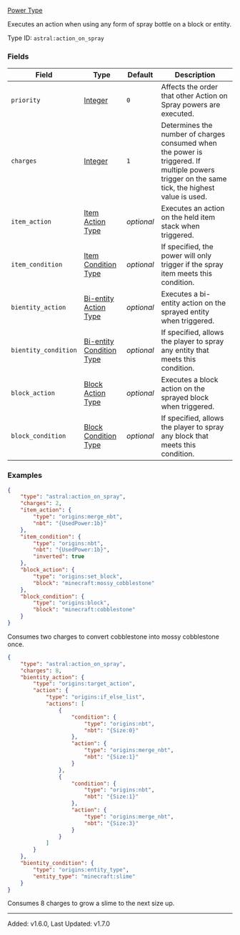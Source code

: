 [Power Type](https://origins.readthedocs.io/en/1.10.0/types/power_types/)

Executes an action when using any form of spray bottle on a block or entity.

Type ID: `astral:action_on_spray`

### Fields

| Field                | Type                                                                                                 | Default    | Description                                                                                                                                    |
| -------------------- | ---------------------------------------------------------------------------------------------------- | ---------- | ---------------------------------------------------------------------------------------------------------------------------------------------- |
| `priority`           | [Integer](https://origins.readthedocs.io/en/1.10.0/types/data_types/integer/)                        | `0`        | Affects the order that other Action on Spray powers are executed.                                                                              |
| `charges`            | [Integer](https://origins.readthedocs.io/en/1.10.0/types/data_types/integer/)                        | `1`        | Determines the number of charges consumed when the power is triggered. If multiple powers trigger on the same tick, the highest value is used. |
| `item_action`        | [Item Action Type]((https://origins.readthedocs.io/en/1.10.0/types/item_action_types/))              | *optional* | Executes an action on the held item stack when triggered.                                                                                      |
| `item_condition`     | [Item Condition Type](https://origins.readthedocs.io/en/1.10.0/types/item_condition_types/)          | *optional* | If specified, the power will only trigger if the spray item meets this condition.                                                              |
| `bientity_action`    | [Bi-entity Action Type](https://origins.readthedocs.io/en/1.10.0/types/bientity_action_types/)       | *optional* | Executes a bi-entity action on the sprayed entity when triggered.                                                                              |
| `bientity_condition` | [Bi-entity Condition Type](https://origins.readthedocs.io/en/1.10.0/types/bientity_condition_types/) | *optional* | If specified, allows the player to spray any entity that meets this condition.                                                                 |
| `block_action`       | [Block Action Type]((https://origins.readthedocs.io/en/1.10.0/types/block_action_types/))            | *optional* | Executes a block action on the sprayed block when triggered.                                                                                   |
| `block_condition`    | [Block Condition Type](https://origins.readthedocs.io/en/1.10.0/types/block_condition_types/)        | *optional* | If specified, allows the player to spray any block that meets this condition.                                                                  |

### Examples

```json
{
    "type": "astral:action_on_spray",
    "charges": 2,
    "item_action": {
        "type": "origins:merge_nbt",
        "nbt": "{UsedPower:1b}"
    },
    "item_condition": {
        "type": "origins:nbt",
        "nbt": "{UsedPower:1b}",
        "inverted": true
    },
    "block_action": {
        "type": "origins:set_block",
        "block": "minecraft:mossy_cobblestone"
    },
    "block_condition": {
        "type": "origins:block",
        "block": "minecraft:cobblestone"
    }
}
```

Consumes two charges to convert cobblestone into mossy cobblestone once.

```json
{
    "type": "astral:action_on_spray",
    "charges": 8,
    "bientity_action": {
        "type": "origins:target_action",
        "action": {
            "type": "origins:if_else_list",
            "actions": [
                {
                    "condition": {
                        "type": "origins:nbt",
                        "nbt": "{Size:0}"
                    },
                    "action": {
                        "type": "origins:merge_nbt",
                        "nbt": "{Size:1}"
                    }
                },
                {
                    "condition": {
                        "type": "origins:nbt",
                        "nbt": "{Size:1}"
                    },
                    "action": {
                        "type": "origins:merge_nbt",
                        "nbt": "{Size:3}"
                    }
                }
            ]
        }
    },
    "bientity_condition": {
        "type": "origins:entity_type",
        "entity_type": "minecraft:slime"
    }
}
```

Consumes 8 charges to grow a slime to the next size up.

---

Added: v1.6.0, Last Updated: v1.7.0